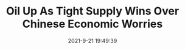 ---
"title": "Oil Up As Tight Supply Wins Over Chinese Economic Worries"
"date": "2021-9-21 19:49:39"
"feed_name": "RIGZONE"
"feed_website": "http://www.rigzone.com/"
"feed_rss": "http://www.rigzone.com/news/rss/rigzone_latest.aspx"
"link": "https://www.rigzone.com/news/wire/oil_up_as_tight_supply_wins_over_chinese_economic_worries-21-sep-2021-166491-article/?rss=true"
"file": "_posts/2021-1-1-22144b2eceec915862bfd40e5e7731749bee0a80.md"
"accident": "0"
"drilling": "0"
"dead": "0"
"injured": "0"
"where": "unknown site"
---
